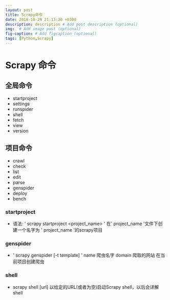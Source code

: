 ```yaml
---
layout: post
title: Scrapy命令
date: 2018-10-29 21:13:20 +0300
description: description # Add post description (optional)
img:  # Add image post (optional)
fig-caption: # Add figcaption (optional)
tags: [Python,Scrapy]
---
```

# Scrapy 命令

## 全局命令
- startproject
- settings
- runspider
- shell
- fetch
- view
- version

## 项目命令
- crawl
- check
- list
- edit
- parse
- genspider
- deploy
- bench

### startproject
- 语法: ' scrapy startproject <project_name> '
在' project_name '文件下创建一个名字为 ' project_name '的scrapy项目

### genspider
- ' scrapy genspider [-t template] <name> <domain>'
name 爬虫名字
domain 爬取的网站
在当前项目创建爬虫

### shell
- scrapy shell [url]
以给定的URL(或者为空)启动Scrapy shell，以后会详解shell

